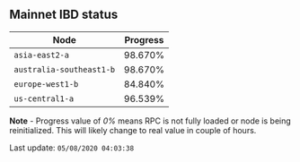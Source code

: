 ## **Mainnet** IBD status


Node | Progress
--- | ---
`asia-east2-a` | 98.670%
`australia-southeast1-b` | 98.670%
`europe-west1-b` | 84.840%
`us-central1-a` | 96.539%


**Note** - Progress value of *0%* means RPC is not fully loaded or node is being reinitialized. This will likely change to real value in couple of hours.


Last update: `05/08/2020 04:03:38`
